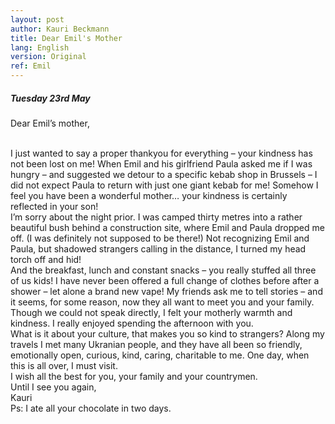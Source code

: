```yaml
---
layout: post
author: Kauri Beckmann
title: Dear Emil's Mother
lang: English
version: Original
ref: Emil
---
```


##### Tuesday 23rd May

Dear Emil’s mother,

<br>
I just wanted to say a proper thankyou for everything – your kindness has not been lost on me! 
When Emil and his girlfriend Paula asked me if I was hungry – and suggested we detour to a specific kebab shop in Brussels – I did not expect Paula to return with just one giant kebab for me! Somehow I feel you have been a wonderful mother… your kindness is certainly reflected in your son!

<br>
I’m sorry about the night prior. I was camped thirty metres into a rather beautiful bush behind a construction site, where Emil and Paula dropped me off. (I was definitely not supposed to be there!) Not recognizing Emil and Paula, but shadowed strangers calling in the distance, I turned my head torch off and hid!

<br>
And the breakfast, lunch and constant snacks – you really stuffed all three of us kids! I have never been offered a full change of clothes before after a shower – let alone a brand new vape!
My friends ask me to tell stories – and it seems, for some reason, now they all want to meet you and your family. Though we could not speak directly, I felt your motherly warmth and kindness. I really enjoyed spending the afternoon with you.

<br>
What is it about your culture, that makes you so kind to strangers? Along my travels I met many Ukranian people, and they have all been so friendly, emotionally open, curious, kind, caring, charitable to me. One day, when this is all over, I must visit.

<br>
I wish all the best for you, your family and your countrymen. 

<br>
Until I see you again,

<br>
Kauri

<br>
Ps: I ate all your chocolate in two days. 
